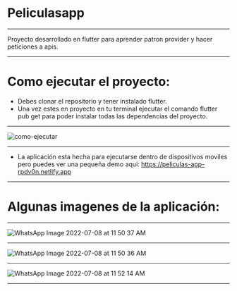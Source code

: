 # Peliculasapp
***
Proyecto desarrollado en flutter para aprender patron provider y hacer peticiones a apis.
***
# Como ejecutar el proyecto:

- Debes clonar el repositorio y tener instalado flutter.
- Una vez estes en proyecto en tu terminal ejecutar el comando flutter pub get para poder instalar todas las dependencias del proyecto.
***

![como-ejecutar](https://user-images.githubusercontent.com/108855218/178037042-250718c3-8fb9-43fa-be20-8db30b67f2dd.png)
***
- La aplicación esta hecha para ejecutarse dentro de dispositivos moviles pero puedes ver una pequeña demo aqui: https://peliculas-app-rpdv0n.netlify.app
***

# Algunas imagenes de la aplicación:
***
![WhatsApp Image 2022-07-08 at 11 50 37 AM](https://user-images.githubusercontent.com/108855218/178037120-fe38ca84-4cac-4931-91d8-cf6f6baa66a5.jpeg)
***
![WhatsApp Image 2022-07-08 at 11 50 36 AM](https://user-images.githubusercontent.com/108855218/178037138-e04f6bc1-211b-4ef6-85fb-b75af48c6e7c.jpeg)
***
![WhatsApp Image 2022-07-08 at 11 52 14 AM](https://user-images.githubusercontent.com/108855218/178037149-eeec111f-ed02-4dfe-872b-32992c0f8251.jpeg)
***
